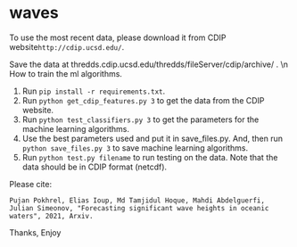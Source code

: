 # waves


To use the most recent data, please download it from CDIP website`http://cdip.ucsd.edu/`.

Save the data at thredds.cdip.ucsd.edu/thredds/fileServer/cdip/archive/ . 
\n
How to train the ml algorithms.

1) Run `pip install -r requirements.txt`.
1) Run `python get_cdip_features.py 3` to get the data from the CDIP website.
2) Run `python test_classifiers.py 3` to get the parameters for the machine learning algorithms.
3) Use the best parameters used and put it in save_files.py. And, then run `python save_files.py 3` to save machine learning algorithms.
4) Run `python test.py filename` to run testing on the data. Note that the data should be in CDIP format (netcdf).


Please cite:

`Pujan Pokhrel, Elias Ioup, Md Tamjidul Hoque, Mahdi Abdelguerfi, Julian Simeonov, "Forecasting significant wave heights in oceanic waters", 2021, Arxiv.
`

Thanks,
Enjoy
